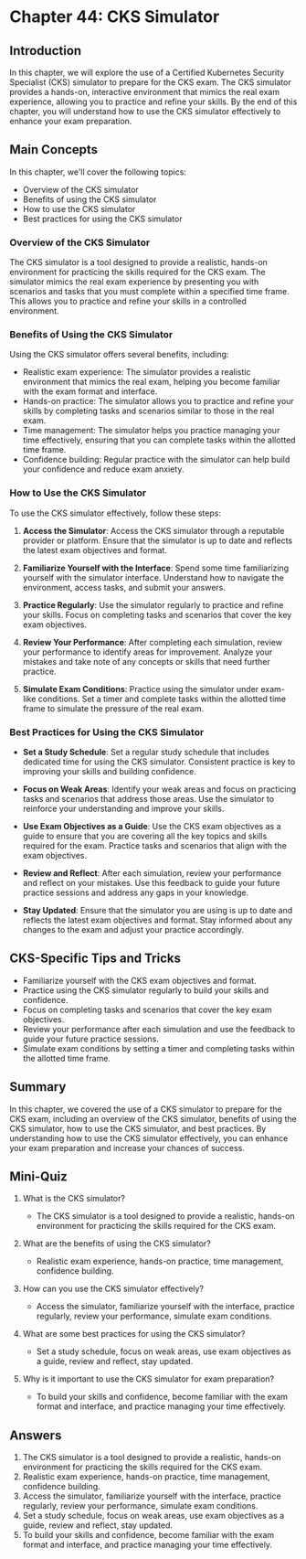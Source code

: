 # Chapter 44: CKS Simulator

## Introduction

In this chapter, we will explore the use of a Certified Kubernetes Security Specialist (CKS) simulator to prepare for the CKS exam. The CKS simulator provides a hands-on, interactive environment that mimics the real exam experience, allowing you to practice and refine your skills. By the end of this chapter, you will understand how to use the CKS simulator effectively to enhance your exam preparation.

## Main Concepts

In this chapter, we'll cover the following topics:
- Overview of the CKS simulator
- Benefits of using the CKS simulator
- How to use the CKS simulator
- Best practices for using the CKS simulator

### Overview of the CKS Simulator

The CKS simulator is a tool designed to provide a realistic, hands-on environment for practicing the skills required for the CKS exam. The simulator mimics the real exam experience by presenting you with scenarios and tasks that you must complete within a specified time frame. This allows you to practice and refine your skills in a controlled environment.

### Benefits of Using the CKS Simulator

Using the CKS simulator offers several benefits, including:
- Realistic exam experience: The simulator provides a realistic environment that mimics the real exam, helping you become familiar with the exam format and interface.
- Hands-on practice: The simulator allows you to practice and refine your skills by completing tasks and scenarios similar to those in the real exam.
- Time management: The simulator helps you practice managing your time effectively, ensuring that you can complete tasks within the allotted time frame.
- Confidence building: Regular practice with the simulator can help build your confidence and reduce exam anxiety.

### How to Use the CKS Simulator

To use the CKS simulator effectively, follow these steps:

1. **Access the Simulator**: Access the CKS simulator through a reputable provider or platform. Ensure that the simulator is up to date and reflects the latest exam objectives and format.

2. **Familiarize Yourself with the Interface**: Spend some time familiarizing yourself with the simulator interface. Understand how to navigate the environment, access tasks, and submit your answers.

3. **Practice Regularly**: Use the simulator regularly to practice and refine your skills. Focus on completing tasks and scenarios that cover the key exam objectives.

4. **Review Your Performance**: After completing each simulation, review your performance to identify areas for improvement. Analyze your mistakes and take note of any concepts or skills that need further practice.

5. **Simulate Exam Conditions**: Practice using the simulator under exam-like conditions. Set a timer and complete tasks within the allotted time frame to simulate the pressure of the real exam.

### Best Practices for Using the CKS Simulator

- **Set a Study Schedule**: Set a regular study schedule that includes dedicated time for using the CKS simulator. Consistent practice is key to improving your skills and building confidence.

- **Focus on Weak Areas**: Identify your weak areas and focus on practicing tasks and scenarios that address those areas. Use the simulator to reinforce your understanding and improve your skills.

- **Use Exam Objectives as a Guide**: Use the CKS exam objectives as a guide to ensure that you are covering all the key topics and skills required for the exam. Practice tasks and scenarios that align with the exam objectives.

- **Review and Reflect**: After each simulation, review your performance and reflect on your mistakes. Use this feedback to guide your future practice sessions and address any gaps in your knowledge.

- **Stay Updated**: Ensure that the simulator you are using is up to date and reflects the latest exam objectives and format. Stay informed about any changes to the exam and adjust your practice accordingly.

## CKS-Specific Tips and Tricks

- Familiarize yourself with the CKS exam objectives and format.
- Practice using the CKS simulator regularly to build your skills and confidence.
- Focus on completing tasks and scenarios that cover the key exam objectives.
- Review your performance after each simulation and use the feedback to guide your future practice sessions.
- Simulate exam conditions by setting a timer and completing tasks within the allotted time frame.

## Summary

In this chapter, we covered the use of a CKS simulator to prepare for the CKS exam, including an overview of the CKS simulator, benefits of using the CKS simulator, how to use the CKS simulator, and best practices. By understanding how to use the CKS simulator effectively, you can enhance your exam preparation and increase your chances of success.

## Mini-Quiz

1. What is the CKS simulator?
   - The CKS simulator is a tool designed to provide a realistic, hands-on environment for practicing the skills required for the CKS exam.

2. What are the benefits of using the CKS simulator?
   - Realistic exam experience, hands-on practice, time management, confidence building.

3. How can you use the CKS simulator effectively?
   - Access the simulator, familiarize yourself with the interface, practice regularly, review your performance, simulate exam conditions.

4. What are some best practices for using the CKS simulator?
   - Set a study schedule, focus on weak areas, use exam objectives as a guide, review and reflect, stay updated.

5. Why is it important to use the CKS simulator for exam preparation?
   - To build your skills and confidence, become familiar with the exam format and interface, and practice managing your time effectively.

## Answers

1. The CKS simulator is a tool designed to provide a realistic, hands-on environment for practicing the skills required for the CKS exam.
2. Realistic exam experience, hands-on practice, time management, confidence building.
3. Access the simulator, familiarize yourself with the interface, practice regularly, review your performance, simulate exam conditions.
4. Set a study schedule, focus on weak areas, use exam objectives as a guide, review and reflect, stay updated.
5. To build your skills and confidence, become familiar with the exam format and interface, and practice managing your time effectively.
